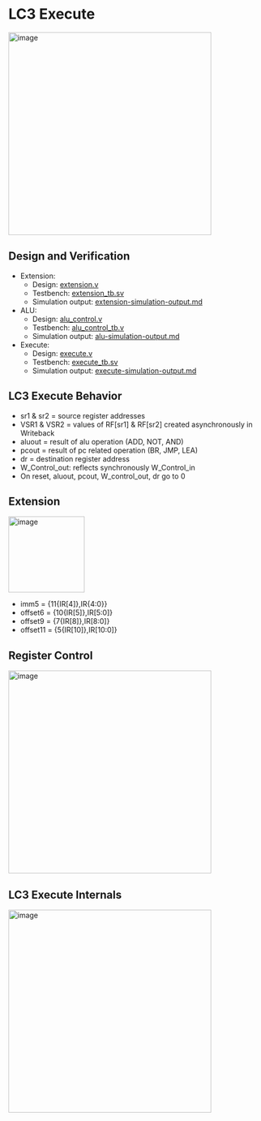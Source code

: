# LC3 Execute

<img src="https://github.com/coolnikitav/coding-lessons/assets/30304422/1df20a5d-6430-46d2-bd57-5092fea76004" alt="image" width="400"/>

## Design and Verification
- Extension:
  - Design: [extension.v](extension.v)
  - Testbench: [extension_tb.sv](extension_tb.sv)
  - Simulation output: [extension-simulation-output.md](extension_simulation_output.md)
- ALU:
  - Design: [alu_control.v](alu_control.v)
  - Testbench: [alu_control_tb.v](alu_tb.sv)
  - Simulation output: [alu-simulation-output.md](alu_simulation_output.md)
- Execute:
  - Design: [execute.v](execute.v)
  - Testbench: [execute_tb.sv](execute_tb.sv)
  - Simulation output: [execute-simulation-output.md](execute_simulation_output.md)

## LC3 Execute Behavior
- sr1 & sr2 = source register addresses
- VSR1 & VSR2 = values of RF[sr1] & RF[sr2] created asynchronously in Writeback
- aluout = result of alu operation (ADD, NOT, AND)
- pcout = result of pc related operation (BR, JMP, LEA)
- dr = destination register address
- W_Control_out: reflects synchronously W_Control_in
- On reset, aluout, pcout, W_control_out, dr go to 0

## Extension
<img src="https://github.com/coolnikitav/coding-lessons/assets/30304422/c72661bc-4fd4-4c52-996f-6d941a1ebb16" alt="image" width="150"/>

- imm5 = {11{IR[4]},IR{4:0}}
- offset6 = {10{IR[5]},IR[5:0]}
- offset9 = {7{IR[8]},IR[8:0]}
- offset11 = {5{IR[10]},IR[10:0]}

## Register Control
<img src="https://github.com/coolnikitav/coding-lessons/assets/30304422/c29bb76d-553b-40bf-b330-b2329df5ea6f" alt="image" width="400"/>

## LC3 Execute Internals
<img src="https://github.com/coolnikitav/coding-lessons/assets/30304422/715c6de5-eb06-4f5f-9d1c-c8580e566d5a" alt="image" width="400"/>
